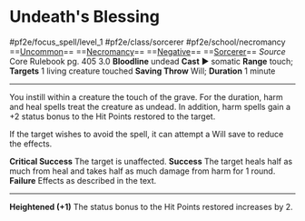 # Undeath's Blessing
#pf2e/focus_spell/level_1 #pf2e/class/sorcerer #pf2e/school/necromancy 
==[Uncommon](rules/traits/uncommon.md)== ==[Necromancy](rules/traits/necromancy.md)== ==[Negative](rules/traits/negative.md)== ==[Sorcerer](rules/traits/sorcerer.md)==
*Source* Core Rulebook pg. 405 3.0
**Bloodline** undead
**Cast** ► somatic
**Range** touch; **Targets** 1 living creature touched
**Saving Throw** Will; **Duration** 1 minute

---
You instill within a creature the touch of the grave. For the duration, harm and heal spells treat the creature as undead. In addition, harm spells gain a +2 status bonus to the Hit Points restored to the target.

If the target wishes to avoid the spell, it can attempt a Will save to reduce the effects.

**Critical Success** The target is unaffected.
**Success** The target heals half as much from heal and takes half as much damage from harm for 1 round.
**Failure** Effects as described in the text.

<hr>

**Heightened (+1)** The status bonus to the Hit Points restored increases by 2.